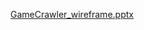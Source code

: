 [GameCrawler_wireframe.pptx](https://github.com/codestates/GameCrawler-client/files/6289052/GameCrawler_wireframe.pptx)
